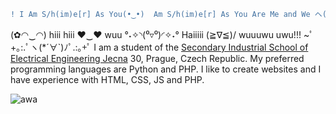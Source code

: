 ```diff 
! I Am S/h(im)e[r] As You(•‿•)  Am S/h(im)e[r] As You Are Me and We ヘ(^o^ヘ) Am I and I Are All Our Together(/^▽^)/ 
```
(✿◠‿◠)  hiii hiii ♥‿♥  wuu °˖✧◝(⁰▿⁰)◜✧˖°  Haiiiii (≧∇≦)/  wuuuwu uwu!!!  ~ﾟ +｡:.ﾟヽ(*´∀`)ﾉﾟ.:｡+ﾟ 
I am a student of the [Secondary Industrial School of Electrical Engineering Jecna](https://www.spsejecna.cz/) 30, Prague, Czech Republic.
My preferred programming languages are Python and PHP.
I like to create websites and I have experience with HTML, CSS, JS and PHP.


![awa](https://user-images.githubusercontent.com/77515050/230142564-d16e17bb-8331-4ab8-ac12-c7c12afb72c3.gif)

